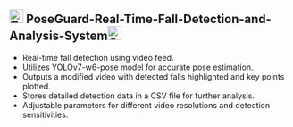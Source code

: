 ## <img src="https://raw.githubusercontent.com/Tarikul-Islam-Anik/Animated-Fluent-Emojis/master/Emojis/Smilies/Thought%20Balloon.png" alt="Thought Balloon" width="25" height="25" /> PoseGuard-Real-Time-Fall-Detection-and-Analysis-System<img src="https://raw.githubusercontent.com/Tarikul-Islam-Anik/Animated-Fluent-Emojis/master/Emojis/Hand%20gestures/Clapping%20Hands%20Light%20Skin%20Tone.png" alt="Clapping Hands Light Skin Tone" width="25" height="25" />
- Real-time fall detection using video feed.
- Utilizes YOLOv7-w6-pose model for accurate pose estimation.
- Outputs a modified video with detected falls highlighted and key points plotted.
- Stores detailed detection data in a CSV file for further analysis.
- Adjustable parameters for different video resolutions and detection sensitivities.
